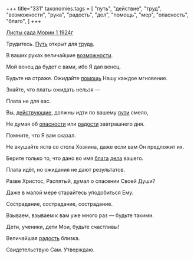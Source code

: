 +++
title="331"
taxonomies.tags = [
 "путь",
 "действие",
 "труд",
 "возможности",
 "рука",
 "радость",
 "дел",
 "помощь",
 "мер",
 "опасность",
 "благо",
]
+++

[Листы сада Мории 1 1924г](/agni/1924)

Трудитесь. [Путь](/tags/путь) открыт для [труда](/tags/труд).   

В ваших руках величайшие [возможности](/tags/возможности).   

Мой венец да будет с вами, ибо Я дал венец.   

Будьте на страже. Ожидайте [помощь](/tags/помощь) Нашу каждое мгновение.   

Знайте, что платы ожидать нельзя —    

Плата не для вас.   

Вы, [действующие](/tags/действие), должны идти по вашему [пути](/tags/путь) смело,   

Не думая об [опасности](/tags/опасность) или [радости](/tags/радость) завтрашнего дня.   

Помните, что Я вам сказал.   

Не вкушайте яств со стола Хозяина, даже если вам Он предложит их.   

Берите только то, что дано во имя [блага](/tags/благо) [дела](/tags/дел) вашего.   

Плата идёт, но ожидания не дают результатов.   

Разве Христос, Распятый, думал о спасении Своей Души?   

Даже в малой мере старайтесь уподобиться Ему.   

Сострадание, сострадание, сострадание.   

Взываем, взываем к вам уже много раз — будьте такими.   

Дети, ученики, дети Мои, будьте счастливы!   

Величайшая [радость](/tags/радость) близка.   

Свидетельствую Сам. Утверждаю.   

